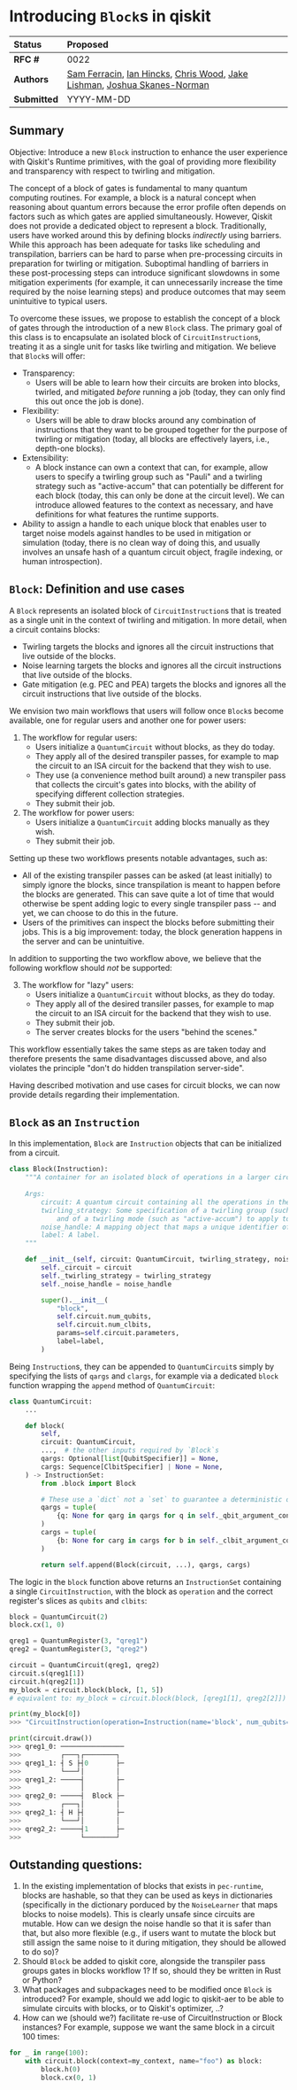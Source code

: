 # Introducing `Block`s in qiskit

| **Status**        | **Proposed** |
|:------------------|:---------------------------------------------|
| **RFC #**         | 0022                                         |
| **Authors**       | [Sam Ferracin](sam.ferracin@ibm.com), [Ian Hincks](ian.hincks@ibm.com), [Chris Wood](cjwood@ibm.com), [Jake Lishman](jake.lishman@ibm.com), [Joshua Skanes-Norman](joshua.sn@ibm.com)    |
| **Submitted**     | YYYY-MM-DD                                   |

## Summary
Objective: Introduce a new `Block` instruction to enhance the user experience with Qiskit's Runtime primitives, with the goal of providing more flexibility and transparency with respect to twirling and mitigation.

The concept of a block of gates is fundamental to many quantum computing routines. For example, a block is a natural concept when reasoning about quantum errors because the error profile often depends on factors such as which gates are applied simultaneously. However, Qiskit does not provide a dedicated object to represent a block. Traditionally, users have worked around this by defining blocks *indirectly* using barriers. While this approach has been adequate for tasks like scheduling and transpilation, barriers can be hard to parse when pre-processing circuits in preparation for twirling or mitigation. Suboptimal handling of barriers in these post-processing steps can introduce significant slowdowns in some mitigation experiments (for example, it can unnecessarily increase the time required by the noise learning steps) and produce outcomes that may seem unintuitive to typical users.

To overcome these issues, we propose to establish the concept of a block of gates through the introduction of a new `Block` class. The primary goal of this class is to encapsulate an isolated block of `CircuitInstruction`s, treating it as a single unit for tasks like twirling and mitigation. We believe that `Block`s will offer:
* Transparency: 
  * Users will be able to learn how their circuits are broken into blocks, twirled, and mitigated *before* running a job
  (today, they can only find this out once the job is done).
* Flexibility: 
  * Users will be able to draw blocks around any combination of instructions that they want to be grouped together for the purpose of twirling or mitigation (today, all blocks are effectively layers, i.e., depth-one blocks).
* Extensibility:
  * A block instance can own a context that can, for example, allow users to specify a twirling group such as "Pauli" and a twirling strategy such as "active-accum" that can potentially be different for each block (today, this can only be done at the circuit level). We can introduce allowed features to the context as necessary, and have definitions for what features the runtime supports.
* Ability to assign a handle to each unique block that enables user to target noise models against handles to be used in mitigation or simulation (today, there is no clean way of doing this, and usually involves an unsafe hash of a quantum circuit object, fragile indexing, or human introspection).

## `Block`: Definition and use cases

A `Block` represents an isolated block of `CircuitInstruction`s that is treated as a single unit in the context of twirling and mitigation. In more detail, when a circuit contains blocks:
- Twirling targets the blocks and ignores all the circuit instructions that live outside of the blocks.
- Noise learning targets the blocks and ignores all the circuit instructions that live outside of the blocks.
- Gate mitigation (e.g. PEC and PEA) targets the blocks and ignores all the circuit instructions that live outside of the blocks.

We envision two main workflows that users will follow once `Block`s become available, one for regular users and another one for power users:
1. The workflow for regular users:
    - Users initialize a `QuantumCircuit` without blocks, as they do today.
    - They apply all of the desired transpiler passes, for example to map the circuit to an ISA circuit for the backend that they wish to use.
    - They use (a convenience method built around) a new transpiler pass that collects the circuit's gates into blocks, with the ability of specifying different collection strategies.
    - They submit their job.
2. The workflow for power users:
    - Users initialize a `QuantumCircuit` adding blocks manually as they wish.
    - They submit their job.

Setting up these two workflows presents notable advantages, such as:
- All of the existing transpiler passes can be asked (at least initially) to simply ignore the blocks, since transpilation is meant to happen before the blocks are generated. This can save quite a lot of time that would otherwise be spent adding logic to every single transpiler pass -- and yet, we can choose to do this in the future.
- Users of the primitives can inspect the blocks before submitting their jobs. This is a big improvement: today, the block generation happens in the server and can be unintuitive.

In addition to supporting the two workflow above, we believe that the following workflow should *not* be supported:

3. The workflow for "lazy" users:
    - Users initialize a `QuantumCircuit` without blocks, as they do today.
    - They apply all of the desired transiler passes, for example to map the circuit to an ISA circuit for the backend that they wish to use.
    - They submit their job.
    - The server creates blocks for the users "behind the scenes."

This workflow essentially takes the same steps as are taken today and therefore presents the same disadvantages discussed above, and also violates the principle "don't do hidden transpilation server-side".

Having described motivation and use cases for circuit blocks, we can now provide details regarding their implementation.

## `Block` as an `Instruction`
In this implementation, `Block` are `Instruction` objects that can be initialized from a circuit.
```python
class Block(Instruction):
    """A container for an isolated block of operations in a larger circuit.
    
    Args:
        circuit: A quantum circuit containing all the operations in the block.
        twirling_strategy: Some specification of a twirling group (such as "pauli")
            and of a twirling mode (such as "active-accum") to apply to this block.
        noise_handle: A mapping object that maps a unique identifier of this block to a noise model.
        label: A label.
    """

    def __init__(self, circuit: QuantumCircuit, twirling_strategy, noise_handle, label: str = ""):
        self._circuit = circuit
        self._twirling_strategy = twirling_strategy
        self._noise_handle = noise_handle

        super().__init__(
            "block",
            self.circuit.num_qubits,
            self.circuit.num_clbits,
            params=self.circuit.parameters,
            label=label,
        )
```

Being `Instruction`s, they can be appended to `QuantumCircuit`s simply by specifying the lists of `qargs` and `clargs`, for example via a dedicated `block` function wrapping the `append` method of `QuantumCircuit`:
```python
class QuantumCircuit:
    ...

    def block(
        self, 
        circuit: QuantumCircuit,
        ...,  # the other inputs required by `Block`s
        qargs: Optional[list[QubitSpecifier]] = None,
        cargs: Sequence[ClbitSpecifier] | None = None,
    ) -> InstructionSet:
        from .block import Block

        # These use a `dict` not a `set` to guarantee a deterministic order to the arguments.
        qargs = tuple(
            {q: None for qarg in qargs for q in self._qbit_argument_conversion(qarg)}
        )
        cargs = tuple(
            {b: None for carg in cargs for b in self._clbit_argument_conversion(carg)}
        )

        return self.append(Block(circuit, ...), qargs, cargs)
```

The logic in the `block` function above returns an `InstructionSet` containing a single `CircuitInstruction`, with the block as `operation` and the correct register's slices as `qubits` and `clbits`:
```python
block = QuantumCircuit(2)
block.cx(1, 0)

qreg1 = QuantumRegister(3, "qreg1")
qreg2 = QuantumRegister(3, "qreg2")

circuit = QuantumCircuit(qreg1, qreg2)
circuit.s(qreg1[1])
circuit.h(qreg2[1])
my_block = circuit.block(block, [1, 5])
# equivalent to: my_block = circuit.block(block, [qreg1[1], qreg2[2]])

print(my_block[0])
>>> "CircuitInstruction(operation=Instruction(name='block', num_qubits=2, num_clbits=0, params=[]), qubits=(Qubit(QuantumRegister(3, 'qreg1'), 1), Qubit(QuantumRegister(3, 'qreg2'), 2)), clbits=())"

print(circuit.draw())
>>> qreg1_0: ────────────────
>>>          ┌───┐┌────────┐
>>> qreg1_1: ┤ S ├┤0       ├─
>>>          └───┘│        │
>>> qreg1_2: ─────┤        ├─
>>>               │        │
>>> qreg2_0: ─────┤  Block ├─
>>>          ┌───┐│        │
>>> qreg2_1: ┤ H ├┤        ├─
>>>          └───┘│        │
>>> qreg2_2: ─────┤1       ├─
>>>               └────────┘
```

## Outstanding questions:
1. In the existing implementation of blocks that exists in `pec-runtime`, blocks are hashable, so that they can be used as keys in dictionaries (specifically in the dictionary porduced by the `NoiseLearner` that maps blocks to noise models). This is clearly unsafe since circuits are mutable. How can we design the noise handle so that it is safer than that, but also more flexible (e.g., if users want to mutate the block but still assign the same noise to it during mitigation, they should be allowed to do so)?
2. Should `Block` be added to qiskit core, alongside the transpiler pass groups gates in blocks workflow 1? If so, should they be written in Rust or Python?
3. What packages and subpackages need to be modified once `Block` is introduced? For example, should we add logic to qiskit-aer to be able to simulate circuits with blocks, or to Qiskit's optimizer, ..?
4. How can we (should we?) facilitate re-use of CircuitInstruction or Block instances? For example, suppose we want the same block in a circuit 100 times:
```python
for _ in range(100):
    with circuit.block(context=my_context, name="foo") as block:
        block.h(0) 
        block.cx(0, 1)
```
